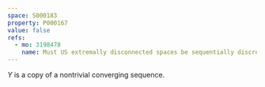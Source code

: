 ```yaml
---
space: S000183
property: P000167
value: false
refs:
  - mo: 3198478
    name: Must US extremally disconnected spaces be sequentially discrete?
---
```


$Y$ is a copy of a nontrivial converging sequence.
